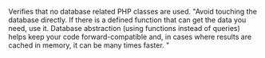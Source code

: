 Verifies that no database related PHP classes are used.
"Avoid touching the database directly.  If there is a defined function that can get
 the data you need, use it.  Database abstraction (using functions instead of queries)
 helps keep your code forward-compatible and, in cases where results are cached in memory,
 it can be many times faster. "